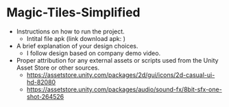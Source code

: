 # Magic-Tiles-Simplified
+ Instructions on how to run the project.
    - Intital file apk (link download apk: )
+ A brief explanation of your design choices.
    - I follow design based on company demo video. 
+ Proper attribution for any external assets or scripts used from the Unity Asset Store or other sources.
    - https://assetstore.unity.com/packages/2d/gui/icons/2d-casual-ui-hd-82080
    - https://assetstore.unity.com/packages/audio/sound-fx/8bit-sfx-one-shot-264526